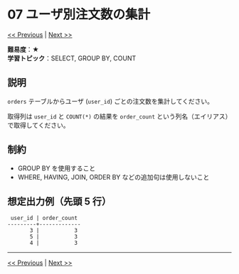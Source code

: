 # 07 ユーザ別注文数の集計

[<< Previous](problem_06.md) | [Next >>](problem_08.md)

**難易度**：★  
**学習トピック**：SELECT, GROUP BY, COUNT

## 説明
`orders` テーブルからユーザ (`user_id`) ごとの注文数を集計してください。

取得列は `user_id` と `COUNT(*)` の結果を `order_count` という列名（エイリアス）で取得してください。

## 制約
* GROUP BY を使用すること
* WHERE, HAVING, JOIN, ORDER BY などの追加句は使用しないこと

## 想定出力例（先頭 5 行）
 
```
 user_id | order_count 
---------+-------------
       3 |           3
       5 |           3
       4 |           3
```

---

[<< Previous](problem_06.md) | [Next >>](problem_08.md)


